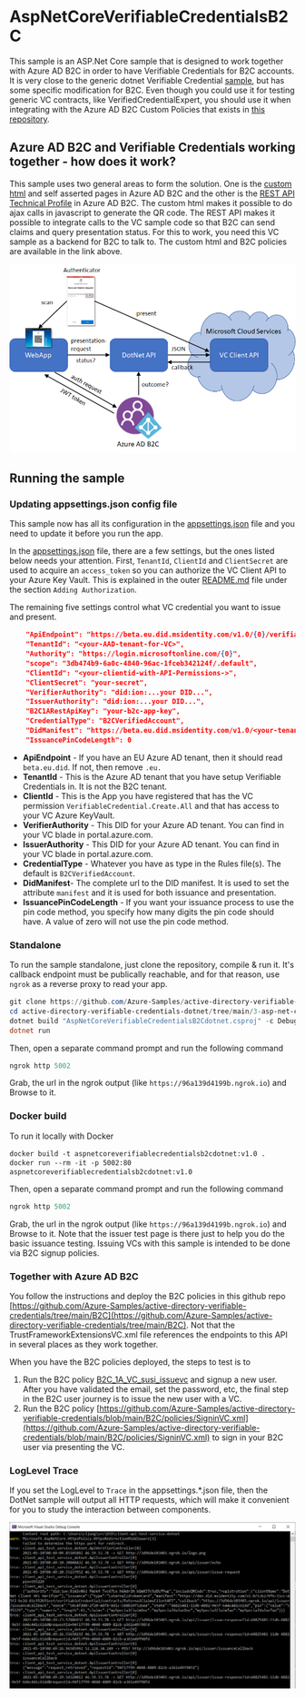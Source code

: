 # AspNetCoreVerifiableCredentialsB2C
This sample is an ASP.Net Core sample that is designed to work together with Azure AD B2C in order to have Verifiable Credentials for B2C accounts.
It is very close to the generic dotnet Verifiable Credential [sample](https://github.com/Azure-Samples/active-directory-verifiable-credentials-dotnet), but has some specific modification for B2C.
Even though you could use it for testing generic VC contracts, like VerifiedCredentialExpert, you should use it when integrating with the Azure AD B2C Custom Policies that exists in [this repository](https://github.com/Azure-Samples/active-directory-verifiable-credentials/tree/main/B2C).

## Azure AD B2C and Verifiable Credentials working together - how does it work?

This sample uses two general areas to form the solution. One is the [custom html](https://docs.microsoft.com/en-us/azure/active-directory-b2c/customize-ui-with-html?pivots=b2c-custom-policy) 
and self asserted pages in Azure AD B2C and the other is the [REST API Technical Profile](https://docs.microsoft.com/en-us/azure/active-directory-b2c/restful-technical-profile) in Azure AD B2C. 
The custom html makes it possible to do ajax calls in javascript to generate the QR code. The REST API makes it possible to integrate calls to the VC sample code so that B2C can send claims and query presentation status.
For this to work, you need this VC sample as a backend for B2C to talk to. The custom html and B2C policies are available in the link above.

![API Overview](media/api-b2c-overview.png)

## Running the sample

### Updating appsettings.json config file

This sample now has all its configuration in the [appsettings.json](appsettings.json) file and you need to update it before you run the app.

In the [appsettings.json](appsettings.json) file, there are a few settings, but the ones listed below needs your attention.
First, `TenantId`, `ClientId` and `ClientSecret` are used to acquire an `access_token` so you can authorize the VC Client API to your Azure Key Vault.
This is explained in the outer [README.md](../README.md#adding-authorization) file under the section `Adding Authorization`. 

The remaining five settings control what VC credential you want to issue and present. 

```JSON
    "ApiEndpoint": "https://beta.eu.did.msidentity.com/v1.0/{0}/verifiablecredentials/request",
    "TenantId": "<your-AAD-tenant-for-VC>",
    "Authority": "https://login.microsoftonline.com/{0}",
    "scope": "3db474b9-6a0c-4840-96ac-1fceb342124f/.default",
    "ClientId": "<your-clientid-with-API-Permissions->",
    "ClientSecret": "your-secret",
    "VerifierAuthority": "did:ion:...your DID...",
    "IssuerAuthority": "did:ion:...your DID...",
    "B2C1ARestApiKey": "your-b2c-app-key",
    "CredentialType": "B2CVerifiedAccount",
    "DidManifest": "https://beta.eu.did.msidentity.com/v1.0/<your-tenant-id-for-VC>/verifiableCredential/contracts/<your-name>",
    "IssuancePinCodeLength": 0
```
- **ApiEndpoint** - If you have an EU Azure AD tenant, then it should read `beta.eu.did`. If not, then remove `.eu.`
- **TenantId** - This is the Azure AD tenant that you have setup Verifiable Credentials in. It is not the B2C tenant.
- **ClientId** - This is the App you have registered that has the VC permission `VerifiableCredential.Create.All` and that has access to your VC Azure KeyVault.
- **VerifierAuthority** - This DID for your Azure AD tenant. You can find in your VC blade in portal.azure.com.
- **IssuerAuthority** - This DID for your Azure AD tenant. You can find in your VC blade in portal.azure.com.
- **CredentialType** - Whatever you have as type in the Rules file(s). The default is `B2CVerifiedAccount`.
- **DidManifest**- The complete url to the DID manifest. It is used to set the attribute `manifest` and it is used for both issuance and presentation.
- **IssuancePinCodeLength** - If you want your issuance process to use the pin code method, you specify how many digits the pin code should have. A value of zero will not use the pin code method.

### Standalone
To run the sample standalone, just clone the repository, compile & run it. It's callback endpoint must be publically reachable, and for that reason, use `ngrok` as a reverse proxy to read your app.

```Powershell
git clone https://github.com/Azure-Samples/active-directory-verifiable-credentials-dotnet.git
cd active-directory-verifiable-credentials-dotnet/tree/main/3-asp-net-core-api-b2c
dotnet build "AspNetCoreVerifiableCredentialsB2Cdotnet.csproj" -c Debug -o .\bin\Debug\netcoreapp3.1
dotnet run
```

Then, open a separate command prompt and run the following command

```Powershell
ngrok http 5002
```

Grab, the url in the ngrok output (like `https://96a139d4199b.ngrok.io`) and Browse to it.

### Docker build

To run it locally with Docker
```
docker build -t aspnetcoreverifiablecredentialsb2cdotnet:v1.0 .
docker run --rm -it -p 5002:80 aspnetcoreverifiablecredentialsb2cdotnet:v1.0
```

Then, open a separate command prompt and run the following command

```Powershell
ngrok http 5002
```

Grab, the url in the ngrok output (like `https://96a139d4199b.ngrok.io`) and Browse to it. Note that the issuer test page is there just to help you do the basic issuance testing. Issuing VCs with this sample is intended to be done via B2C signup policies.

### Together with Azure AD B2C
You follow the instructions and deploy the B2C policies in this github repo [https://github.com/Azure-Samples/active-directory-verifiable-credentials/tree/main/B2C](https://github.com/Azure-Samples/active-directory-verifiable-credentials/tree/main/B2C). 
Not that the TrustFrameworkExtensionsVC.xml file references the endpoints to this API in several places as they work together.

When you have the B2C policies deployed, the steps to test is to

1. Run the B2C policy [B2C_1A_VC_susi_issuevc](https://github.com/Azure-Samples/active-directory-verifiable-credentials/blob/main/B2C/policies/SignUpVCOrSignin.xml) and signup a new user. After you have validated the email, set the password, etc, the final step in the B2C user journey is to issue the new user with a VC.
1. Run the B2C policy [https://github.com/Azure-Samples/active-directory-verifiable-credentials/blob/main/B2C/policies/SigninVC.xml](https://github.com/Azure-Samples/active-directory-verifiable-credentials/blob/main/B2C/policies/SigninVC.xml) to sign in your B2C user via presenting the VC.


### LogLevel Trace

If you set the LogLevel to `Trace` in the appsettings.*.json file, then the DotNet sample will output all HTTP requests, which will make it convenient for you to study the interaction between components.

![API Overview](media/loglevel-trace.png)
